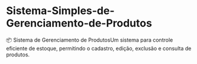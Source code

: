 # Sistema-Simples-de-Gerenciamento-de-Produtos
📦 Sistema de Gerenciamento de ProdutosUm sistema para controle eficiente de estoque, permitindo o cadastro, edição, exclusão e consulta de produtos.
